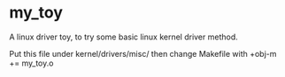 # my_toy
A linux driver toy, to try some basic linux kernel driver method.

Put this file under kernel/drivers/misc/
then change Makefile with +obj-m += my_toy.o
